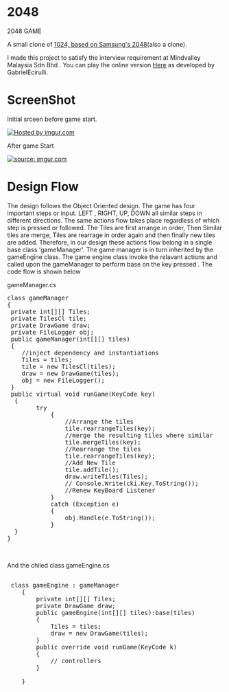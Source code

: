 # 2048
2048 GAME

A small clone of <a href="https://play.google.com/store/apps/details?id=com.veewo.a1024">1024, based on <a href="http://saming.fr/p/2048/">Samsung's 2048<a>(also a clone).

I made this project to satisfy the interview requirement at Mindvalley Malaysia Sdn Bhd . You can play the online version <a href="http://gabrielecirulli.github.io/2048/">Here</a> as developed by GabrielEcirulli.

# ScreenShot

Initial srceen before game start.

<a href="http://imgur.com/ftvhLlJ"><img src="http://i.imgur.com/ftvhLlJ.jpg" title="Hosted by imgur.com" /></a>

After game Start 

<a href="http://imgur.com/bWUBFd5"><img src="http://i.imgur.com/bWUBFd5.jpg?1" title="source: imgur.com" /></a>

# Design Flow 

The design follows the Object Oriented design. The game has four important steps or input. LEFT , RIGHT, UP, DOWN all similar steps in different directions. The same actions flow  takes place regardless of which step is pressed or followed. The  Tiles are first arrange in order, Then Similar tiles are merge, Tiles are rearrage in order again and then finally new tiles are added. Therefore, in our design these actions flow belong in a single base class 'gameManager'. The game manager is in turn inherited by the gameEngine class. The game engine class invoke the relavant actions and called upon the gameManager to perform  base on the key pressed . The code flow is shown below

gameManager.cs
<pre>
class gameManager
{
 private int[][] Tiles;
 private TilesCl tile;
 private DrawGame draw;
 private FileLogger obj;
 public gameManager(int[][] tiles)
 {
    //inject dependency and instantiations
    Tiles = tiles;
    tile = new TilesCl(tiles);
    draw = new DrawGame(tiles);
    obj = new FileLogger();
 }
 public virtual void runGame(KeyCode key)
  {
        try
            {
                //Arrange the tiles 
                tile.rearrangeTiles(key);
                //merge the resulting tiles where similar
                tile.mergeTiles(key);
                //Rearrange the tiles 
                tile.rearrangeTiles(key);
                //Add New Tile
                tile.addTile();
                draw.writeTiles(Tiles);
                // Console.Write(cki.Key.ToString());
                //Renew KeyBoard Listener
            }
            catch (Exception e)
            {
                obj.Handle(e.ToString());
            }
  }
}
      

</pre>

And the chiled class gameEngine.cs

<pre>

 class gameEngine : gameManager
    {
        private int[][] Tiles;
        private DrawGame draw;
        public gameEngine(int[][] tiles):base(tiles)
        {
            Tiles = tiles;
            draw = new DrawGame(tiles);
        }
        public override void runGame(KeyCode k)
        {
            // controllers
        }
        
    }    

</pre>

